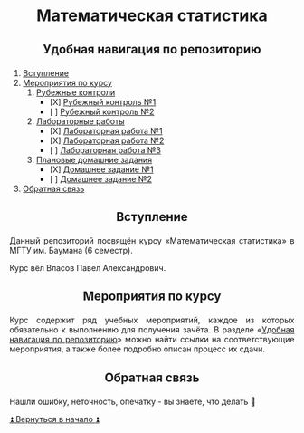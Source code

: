 # <p align="center"> Математическая статистика </p> <a name="Начало"></a>

## <p align="center"> Удобная навигация по репозиторию </p> <a name="Удобная_навигация_по_курсу"></a>

<ol>
	<li> <a href="#Вступление">Вступление</a> </li>
	<li> <a href="#Мероприятия_по_курсу">Мероприятия по курсу</a>
		<ol type="1"> 
			<li> <a href="https://github.com/drondragons/Math_Statistic/tree/master/RK">Рубежные контроли</a> 
				<ul>
					<li> [X] <a href="https://github.com/drondragons/Math_Statistic/tree/master/RK/RK_1">Рубежный контроль №1 </a> </li>
					<li> [ ] <a href="https://github.com/drondragons/Math_Statistic/tree/master/RK/RK_2">Рубежный контроль №2 </a> </li>
				</ul>
			</li>
			<li> <a href="https://github.com/drondragons/Math_Statistic/tree/master/Laboratories"> Лабораторные работы </a>
				<ul>
					<li> [X] <a href="https://github.com/drondragons/Math_Statistic/tree/master/Laboratories/Laboratory_1">Лабораторная работа №1 </a> </li>
					<li> [X] <a href="https://github.com/drondragons/Math_Statistic/tree/master/Laboratories/Laboratory_2">Лабораторная работа №2 </a> </li>
					<li> [ ] <a href="https://github.com/drondragons/Math_Statistic/tree/master/Laboratories/Laboratory_3">Лабораторная работа №3 </a> </li>
				</ul>
			</li>
			<li> <a href="https://github.com/drondragons/Math_Statistic/tree/master/HomeWorks"> Плановые домашние задания </a>
				<ul>
					<li> [X] <a href="https://github.com/drondragons/Math_Statistic/tree/master/HomeWorks/HomeWork_1">Домашнее задание №1 </a> </li>
					<li> [ ] <a href="https://github.com/drondragons/Math_Statistic/tree/master/HomeWorks/HomeWork_2">Домашнее задание №2 </a></li>
				</ul>
			</li>
		</ol>
	</li>
	<li> <a href="#Обратная_связь">Обратная связь</a> </li>
</ol>

## <p align="center"> Вступление </p> <a name="Вступление"></a>

<p align="justify"> Данный репозиторий посвящён курсу &#171Математическая статистика&#187 в МГТУ им. Баумана (6 семестр). </p>

Курс вёл Власов Павел Александрович.

## <p align="center"> Мероприятия по курсу </p> <a name="Мероприятия_по_курсу"></a>

<p align="justify"> Курс содержит ряд учебных мероприятий, каждое из которых обязательно к выполнению для получения зачёта. В разделе &#171<a href=#Удобная_навигация_по_курсу>Удобная навигация по репозиторию</a>&#187 можно найти ссылки на соответствующие мероприятия, а также более подробно описан процесс их сдачи.</p>

## <p align="center"> Обратная связь </p> <a name="Обратная_связь"></a>

Нашли ошибку, неточность, опечатку - вы знаете,
что делать :incoming_envelope:

<a href="#Начало"> :arrow_double_up: Вернуться в начало :arrow_double_up: </a>

